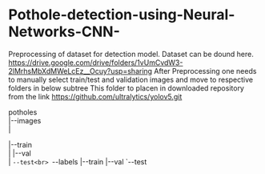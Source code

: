 # Pothole-detection-using-Neural-Networks-CNN-
Preprocessing of dataset for detection model.
Dataset can be dound here.
https://drive.google.com/drive/folders/1vUmCvdW3-2lMrhsMbXdMWeLcEz__Ocuy?usp=sharing
After Preprocessing one needs to manually select train/test and validation images and move to respective folders in below subtree
This folder to placen in downloaded repository from the link https://github.com/ultralytics/yolov5.git

potholes<br>
|--images<br>
|<p>    |--train<br>
|    |--val<br>
|    `--test<br>
`--labels
     |--train
     |--val
     `--test
